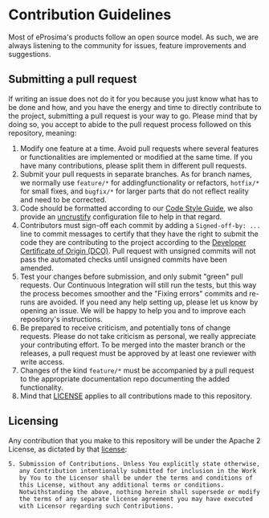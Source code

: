 # Contribution Guidelines

Most of eProsima's products follow an open source model.
As such, we are always listening to the community for issues, feature improvements and suggestions.


## Submitting a pull request

If writing an issue does not do it for you because you just know what has to be done and how, and you have the energy
and time to directly contribute to the project, submitting a pull request is your way to go.
Please mind that by doing so, you accept to abide to the pull request process followed on this repository, meaning:

1. Modify one feature at a time.
   Avoid pull requests where several features or functionalities are implemented or modified at the same time.
   If you have many contributions, please split them in different pull requests.
1. Submit your pull requests in separate branches. 
   As for branch names, we normally use `feature/*` for addingfunctionality or refactors, `hotfix/*` for small fixes,
   and `bugfix/*` for larger parts that do not reflect reality and need to be corrected.
1. Code should be formatted according to our [Code Style Guide](https://github.com/eProsima/cpp-style), we also provide
an [uncrustify](https://github.com/uncrustify/uncrustify) configuration file to help in that regard. 
1. Contributors must sign-off each commit by adding a `Signed-off-by: ...` line to commit messages to certify that they
   have the right to submit the code they are contributing to the project according to the [Developer Certificate of
   Origin (DCO)](https://developercertificate.org/).
   Pull request with unsigned commits will not pass the automated checks until unsigned commits have been amended.
1. Test your changes before submission, and only submit "green" pull requests.
   Our Continuous Integration will still run the tests, but this way the process becomes smoother and the "Fixing
   errors" commits and re-runs are avoided.
   If you need any help setting up, please let us know by opening an issue.
   We will be happy to help you and to improve each repository's instructions.
1. Be prepared to receive criticism, and potentially tons of change requests.
   Please do not take criticism as personal, we really appreciate your contributing effort.
   To be merged into the master branch or the releases, a pull request must be approved by at least one reviewer with
   write access.
1. Changes of the kind `feature/*` must be accompanied by a pull request to the appropriate documentation repo
   documenting the added functionality.
1. Mind that [LICENSE](LICENSE) applies to all contributions made to this repository.

## Licensing

Any contribution that you make to this repository will be under the Apache 2 License, as dictated by that
[license](LICENSE):

~~~
5. Submission of Contributions. Unless You explicitly state otherwise,
   any Contribution intentionally submitted for inclusion in the Work
   by You to the Licensor shall be under the terms and conditions of
   this License, without any additional terms or conditions.
   Notwithstanding the above, nothing herein shall supersede or modify
   the terms of any separate license agreement you may have executed
   with Licensor regarding such Contributions.
~~~


